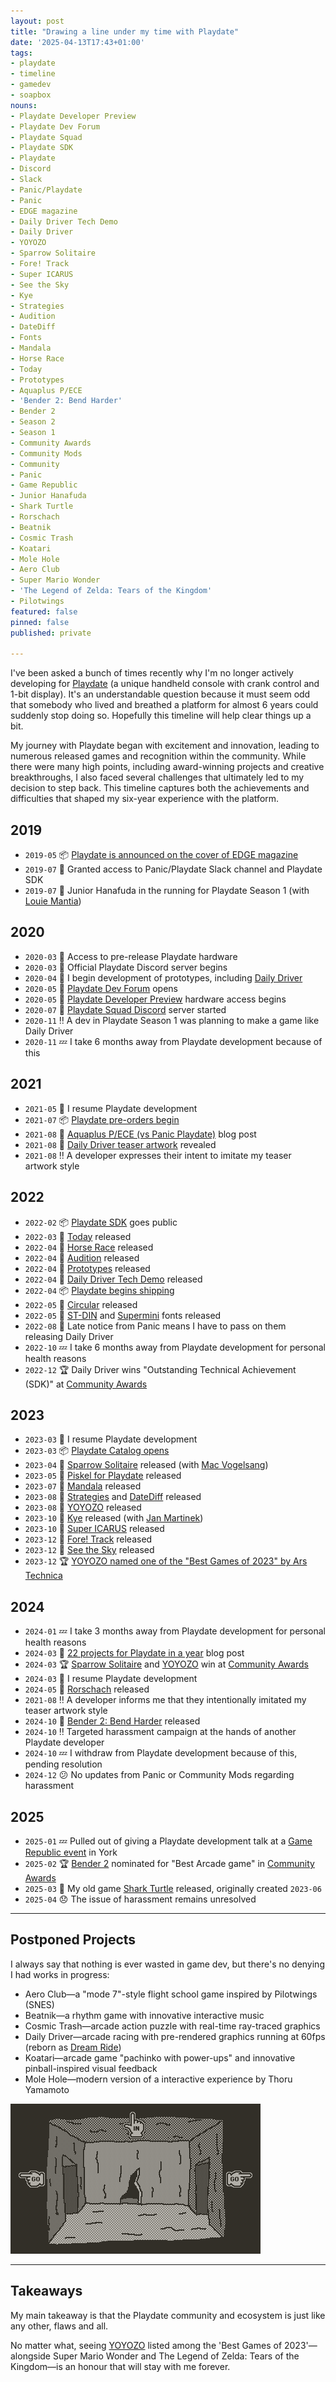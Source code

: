 ```yaml
---
layout: post
title: "Drawing a line under my time with Playdate"
date: '2025-04-13T17:43+01:00'
tags:
- playdate
- timeline
- gamedev
- soapbox
nouns:
- Playdate Developer Preview
- Playdate Dev Forum
- Playdate Squad
- Playdate SDK
- Playdate
- Discord
- Slack
- Panic/Playdate
- Panic
- EDGE magazine
- Daily Driver Tech Demo
- Daily Driver
- YOYOZO
- Sparrow Solitaire
- Fore! Track
- Super ICARUS
- See the Sky
- Kye
- Strategies
- Audition
- DateDiff
- Fonts
- Mandala
- Horse Race
- Today
- Prototypes
- Aquaplus P/ECE
- 'Bender 2: Bend Harder'
- Bender 2
- Season 2
- Season 1
- Community Awards
- Community Mods
- Community
- Panic
- Game Republic
- Junior Hanafuda
- Shark Turtle
- Rorschach
- Beatnik
- Cosmic Trash
- Koatari
- Mole Hole
- Aero Club
- Super Mario Wonder
- 'The Legend of Zelda: Tears of the Kingdom'
- Pilotwings
featured: false
pinned: false
published: private

---
```


I've been asked a bunch of times recently why I'm no longer actively developing for [Playdate](https://play.date) (a unique handheld console with crank control and 1-bit display). It's an understandable question because it must seem odd that somebody who lived and breathed a platform for almost 6 years could suddenly stop doing so. Hopefully this timeline will help clear things up a bit.

My journey with Playdate began with excitement and innovation, leading to numerous released games and recognition within the community. While there were many high points, including award-winning projects and creative breakthroughs, I also faced several challenges that ultimately led to my decision to step back. This timeline captures both the achievements and difficulties that shaped my six-year experience with the platform.

## 2019

- `2019-05` 📦 [Playdate is announced on the cover of EDGE magazine](https://x.com/gingerbeardman/status/1131583062607896576)
- `2019-07` 🔰 Granted access to Panic/Playdate Slack channel and Playdate SDK
- `2019-07` 🎴 Junior Hanafuda in the running for Playdate Season 1 (with [Louie Mantia](https://lmnt.me))

## 2020

- `2020-03` 🔰 Access to pre-release Playdate hardware
- `2020-03` 💬 Official Playdate Discord server begins
- `2020-04` 🚗 I begin development of prototypes, including [Daily Driver](/tag/dailydriver/)
- `2020-05` 💬 [Playdate Dev Forum](https://devforum.play.date) opens
- `2020-05` 💬 [Playdate Developer Preview](https://play.date/update-oct/) hardware access begins
- `2020-07` 💬 [Playdate Squad Discord](https://www.reddit.com/r/PlaydateConsole/comments/hkjbjt/) server started
- `2020-11` ‼️ A dev in Playdate Season 1 was planning to make a game like Daily Driver
- `2020-11` 💤 I take 6 months away from Playdate development because of this

## 2021

- `2021-05` 🤕 I resume Playdate development
- `2021-07` 📦 [Playdate pre-orders begin](https://twitter.com/playdate/status/1418254540042764293)
- `2021-08` 📝 [Aquaplus P/ECE (vs Panic Playdate)](/2021/08/19/aquaplus-piece-vs-panic-playdate/) blog post
- `2021-08` 🚗 [Daily Driver teaser artwork](/2021/08/23/daily-driver-teaser-artwork/) revealed
- `2021-08` ‼️ A developer expresses their intent to imitate my teaser artwork style

## 2022

- `2022-02` 📦 [Playdate SDK](https://news.play.date/news/sdk-now-available/) goes public
- `2022-03` 📅 [Today](https://gingerbeardman.itch.io/today) released
- `2022-04` 📅 [Horse Race](https://gingerbeardman.itch.io/horse-race) released
- `2022-04` 📅 [Audition](https://gingerbeardman.itch.io/audition) released
- `2022-04` 📅 [Prototypes](https://gingerbeardman.itch.io/prototypes-for-playdate) released
- `2022-04` 📅 [Daily Driver Tech Demo](https://gingerbeardman.itch.io/daily-driver) released
- `2022-04` 📦 [Playdate begins shipping](https://news.play.date/news/now-shipping/)
- `2022-05` 📅 [Circular](https://gingerbeardman.itch.io/circular) released
- `2022-05` 📅 [ST-DIN](https://gingerbeardman.itch.io/st-din-playdate-font) and [Supermini](https://gingerbeardman.itch.io/supermini-playdate-font) fonts released
- `2022-08` 🚗 Late notice from Panic means I have to pass on them releasing Daily Driver
- `2022-10` 💤 I take 6 months away from Playdate development for personal health reasons
- `2022-12` 🏆 Daily Driver wins "Outstanding Technical Achievement (SDK)" at [Community Awards](https://playdate-wiki.com/wiki/The_2022_Playdate_Community_Awards)

## 2023

- `2023-03` 🤕 I resume Playdate development
- `2023-03` 📦 [Playdate Catalog opens](https://news.play.date/news/catalog-is-out/)
- `2023-04` 📅 [Sparrow Solitaire](https://play.date/games/sparrow-solitaire/) released (with [Mac Vogelsang](https://vogelscript.itch.io))
- `2023-05` 📅 [Piskel for Playdate](/2023/05/10/piskel-for-playdate/) released
- `2023-07` 📅 [Mandala](https://github.com/gingerbeardman/mandala) released
- `2023-08` 📅 [Strategies](https://gingerbeardman.itch.io/strategies) and [DateDiff](https://gingerbeardman.itch.io/datediff) released
- `2023-08` 📅 [YOYOZO](https://play.date/games/yoyozo/) released
- `2023-10` 📅 [Kye](https://mouflon-cloud.itch.io/kye) released (with [Jan Martinek](https://mouflon-cloud.itch.io))
- `2023-10` 📅 [Super ICARUS](https://play.date/games/icarus/) released
- `2023-12` 📅 [Fore! Track](https://play.date/games/fore-track/) released
- `2023-12` 📅 [See the Sky](https://gingerbeardman.itch.io/see-the-sky) released
- `2023-12` 🏆 [YOYOZO named one of the "Best Games of 2023" by Ars Technica](/2023/11/21/yoyozo-how-i-made-a-playdate-game-in-39kb/)

## 2024

- `2024-01` 💤 I take 3 months away from Playdate development for personal health reasons
- `2024-03` 📝 [22 projects for Playdate in a year](/2024/03/07/a-year-in-the-life-of-a-playdate-game-developer/) blog post
- `2024-03` 🏆 [Sparrow Solitaire](https://play.date/games/sparrow-solitaire) and [YOYOZO](https://play.date/games/yoyozo/) win at [Community Awards](https://playdate-wiki.com/wiki/The_2023_Playdate_Community_Awards)
- `2024-03` 🤕 I resume Playdate development
- `2024-05` 📅 [Rorschach](https://gingerbeardman.itch.io/rorschach) released
- `2021-08` ‼️ A developer informs me that they intentionally imitated my teaser artwork style
- `2024-10` 📅 [Bender 2: Bend Harder](https://play.date/games/bender-2-bend-harder/) released
- `2024-10` ‼️ Targeted harassment campaign at the hands of another Playdate developer
- `2024-10` 💤 I withdraw from Playdate development because of this, pending resolution
- `2024-12` 😕 No updates from Panic or Community Mods regarding harassment

## 2025

- `2025-01` 💤 Pulled out of giving a Playdate development talk at a [Game Republic event](https://gamerepublic.net/news/creative-boost-at-game-republics-first-event-of-2025/) in York
- `2025-02` 🏆 [Bender 2](https://play.date/games/bender-2-bend-harder/) nominated for "Best Arcade game" in [Community Awards](https://playdate-wiki.com/wiki/The_2024_Playdate_Community_Awards)
- `2025-03` 📅 My old game [Shark Turtle](https://gingerbeardman.itch.io/shark-turtle) released, originally created `2023-06`
- `2025-04` 😞 The issue of harassment remains unresolved

----

## Postponed Projects

I always say that nothing is ever wasted in game dev, but there's no denying I had works in progress:

- Aero Club—a "mode 7"-style flight school game inspired by Pilotwings (SNES)
- Beatnik—a rhythm game with innovative interactive music
- Cosmic Trash—arcade action puzzle with real-time ray-traced graphics
- Daily Driver—arcade racing with pre-rendered graphics running at 60fps (reborn as [Dream Ride](/2025/01/05/dream-ride-for-sega-dreamcast-and-emulators/))
- Koatari—arcade game "pachinko with power-ups" and innovative pinball-inspired visual feedback
- Mole Hole—modern version of a interactive experience by Thoru Yamamoto

![IMG](/images/posts/molehole.gif#playdate)

----

## Takeaways

My main takeaway is that the Playdate community and ecosystem is just like any other, flaws and all.

No matter what, seeing [YOYOZO](/2023/11/21/yoyozo-how-i-made-a-playdate-game-in-39kb/) listed among the 'Best Games of 2023'—alongside Super Mario Wonder and The Legend of Zelda: Tears of the Kingdom—is an honour that will stay with me forever.
